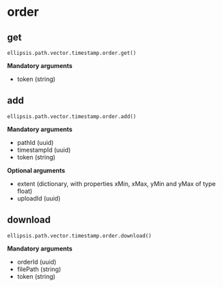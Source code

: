 # order

## get

    ellipsis.path.vector.timestamp.order.get()

**Mandatory arguments**
- token (string)

## add

    ellipsis.path.vector.timestamp.order.add()

**Mandatory arguments**
- pathId (uuid)
- timestampId (uuid)
- token (string)

**Optional arguments**
- extent (dictionary, with properties xMin, xMax, yMin and yMax of type float)
- uploadId (uuid)

## download

    ellipsis.path.vector.timestamp.order.download()

**Mandatory arguments**
- orderId (uuid)
- filePath (string)
- token (string)
